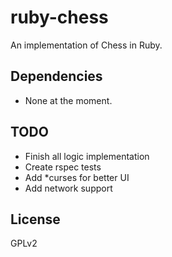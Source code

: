# ruby-chess
An implementation of Chess in Ruby.

## Dependencies
* None at the moment.

## TODO
* Finish all logic implementation
* Create rspec tests
* Add *curses for better UI
* Add network support

## License
GPLv2
